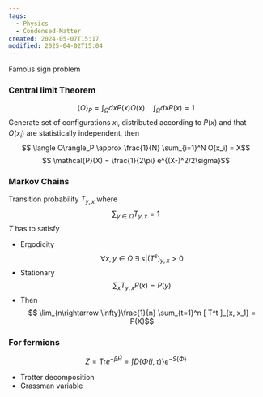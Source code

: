 ```yaml
---
tags:
  - Physics
  - Condensed-Matter
created: 2024-05-07T15:17
modified: 2025-04-02T15:04
---
```


Famous sign problem
### Central limit Theorem
$$ \langle O \rangle_{P} = \int_{\Omega} dx P(x) O(x) \quad \int_{\Omega} dx P(x) = 1$$ Generate set of configurations $x_i$, distributed according to $P(x)$ and that $O(x_i)$ are statistically independent, then
$$ \langle O\rangle_P \approx \frac{1}{N} \sum_{i=1}^N O(x_i) = X$$ $$ \mathcal{P}(X) = \frac{1}{2\pi} e^{(X-)^2/2\sigma}$$
### Markov Chains
Transition probability $T_{y,x}$ where 
$$
\sum_{y\in \Omega} T_{y,x} =1
$$
$T$ has to satisfy
- Ergodicity $$ \forall x,y \in \Omega \ \exists \ s|(T^s)_{y,x} \gt 0$$
- Stationary $$\sum_x T_{y,x} P(x) = P(y)$$
- Then $$ \lim_{n\rightarrow \infty}\frac{1}{n} \sum_{t=1}^n [ T^t ]_{x, x_1} = P(X)$$

### For fermions
$$
Z = \text{Tr}e^{-\beta \hat{H}} = \int D\{ \Phi(i, \tau) \}e^{-S \{ \Phi \} }
$$
- Trotter decomposition
- Grassman variable

 